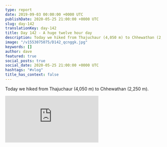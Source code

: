 ```yaml
---
type: report
date: 2019-09-03 00:00:00 +0000 UTC
publishDate: 2020-05-25 21:00:00 +0000 UTC
slug: day-142
translationKey: day-142
title: Day 142 - A huge twelve hour day
description: Today we hiked from Thajuchaur (4,050 m) to Chhewathan (2,250 m).
image: "/v1553075075/D142_qcnggk.jpg"
keywords: []
author: dave
featured: true
social_posts: true
social_date: 2020-05-25 21:00:00 +0000 UTC
hashtags: "#vlog"
title_has_context: false
---
```


Today we hiked from Thajuchaur (4,050 m) to Chhewathan (2,250 m).

<iframe class="youtube75" src="https://www.youtube.com/embed/ps7iIKmZArw" frameborder="0" allow="accelerometer; autoplay; encrypted-media; gyroscope; picture-in-picture" allowfullscreen></iframe>

